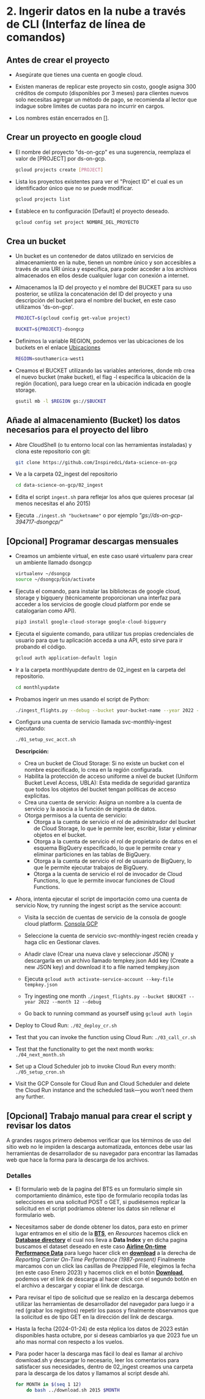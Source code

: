 # 2. Ingerir datos en la nube a través de CLI (Interfaz de línea de comandos)

## Antes de crear el proyecto

* Asegúrate que tienes una cuenta en google cloud.

* Existen maneras de replicar este proyecto sin costo, google asigna 300 créditos de computo (disponibles por 3 meses) para clientes nuevos solo necesitas agregar un método de pago, se recomienda al lector que indague sobre limites de cuotas para no incurrir en cargos.

* Los nombres están encerrados en [].

## Crear un proyecto en google cloud

* El nombre del proyecto "ds-on-gcp" es una sugerencia, reemplaza el valor de [PROJECT] por ds-on-gcp.  

    ```sh
    gcloud projects create [PROJECT]
    ```
  
* Lista los proyectos existentes para ver el "Project ID" el cual es un identificador único que no se puede modificar.

    ```sh
    gcloud projects list
    ```

* Establece en tu configuración [Default] el proyecto deseado.

    ```sh
    gcloud config set project NOMBRE_DEL_PROYECTO
    ```

## Crea un bucket

* Un bucket es un contenedor de datos utilizado en servicios de almacenamiento en la nube, tienen un nombre único y son accesibles a través de una URI única y específica, para poder acceder a los archivos almacenados en ellos desde cualquier lugar con conexión a internet.

* Almacenamos la ID del proyecto y el nombre del BUCKET para su uso posterior, se utiliza la concatenación del ID del proyecto y una descripción del bucket para el nombre del bucket, en este caso utilizamos 'ds-on-gcp'.

    ```sh
    PROJECT=$(gcloud config get-value project)
    ```

    ```sh
    BUCKET=${PROJECT}-dsongcp
    ```

* Definimos la variable REGION, podemos ver las ubicaciones de los buckets en el enlace [Ubicaciones](https://cloud.google.com/storage/docs/locations#available-locations)

    ```sh
    REGION=southamerica-west1  
    ```

* Creamos el BUCKET utilizando las variables anteriores, donde mb crea el nuevo bucket (make bucket), el flag -l especifica la ubicación de la región (location), para luego crear en la ubicación indicada en google storage.

    ```sh
    gsutil mb -l $REGION gs://$BUCKET
    ```

## Añade al almacenamiento (Bucket) los datos necesarios para el proyecto del libro

* Abre CloudShell (o tu entorno local con las herramientas instaladas) y clona este repositorio con git:

    ```sh
    git clone https://github.com/InspiredcL/data-science-on-gcp
    ```

* Ve a la carpeta 02_ingest del repositorio

    ```sh
    cd data-science-on-gcp/02_ingest
    ```

* Edita el script `ingest.sh` para reflejar los años que quieres procesar (al menos necesitas el año 2015)

* Ejecuta `./ingest.sh "bucketname"` o por ejemplo *"gs://ds-on-gcp-394717-dsongcp/"*

## [Opcional] Programar descargas mensuales

* Creamos un ambiente virtual, en este caso usaré virtualenv para crear un ambiente llamado dsongcp

    ```sh
    virtualenv ~/dsongcp
    source ~/dsongcp/bin/activate
    ```

* Ejecuta el comando, para instalar las bibliotecas de google cloud, storage y bigquery (técnicamente proporcionan una interfaz para acceder a los servicios de google cloud platform por ende se catalogarían como API).

    ```py
    pip3 install google-cloud-storage google-cloud-bigquery
    ```

* Ejecuta el siguiente comando, para utilizar tus propias credenciales de usuario para que tu aplicación acceda a una API, esto sirve para ir probando el código.

    ```sh
    gcloud auth application-default login
    ```

* Ir a la carpeta monthlyupdate dentro de 02_ingest en la carpeta del repositorio.

    ```sh
    cd monthlyupdate
    ```

* Probamos ingerir un mes usando el script de Python:

    ```sh
    ./ingest_flights.py --debug --bucket your-bucket-name --year 2022 --month 11
    ```

* Configura una cuenta de servicio llamada svc-monthly-ingest ejecutando:

    ```sh
    ./01_setup_svc_acct.sh
    ```

    **Descripción:**

  * Crea un bucket de Cloud Storage: Si no existe un bucket con el nombre especificado, lo crea en la región configurada.
  * Habilita la protección de acceso uniforme a nivel de bucket (Uniform Bucket Level Access, UBLA): Esta medida de seguridad garantiza que todos los objetos del bucket tengan políticas de acceso explícitas.
  * Crea una cuenta de servicio: Asigna un nombre a la cuenta de servicio y la asocia a la función de ingesta de datos.
  * Otorga permisos a la cuenta de servicio:
    * Otorga a la cuenta de servicio el rol de administrador del bucket de Cloud Storage, lo que le permite leer, escribir, listar y eliminar objetos en el bucket.
    * Otorga a la cuenta de servicio el rol de propietario de datos en el esquema BigQuery especificado, lo que le permite crear y eliminar particiones en las tablas de BigQuery.
    * Otorga a la cuenta de servicio el rol de usuario de BigQuery, lo que le permite ejecutar trabajos de BigQuery.
    * Otorga a la cuenta de servicio el rol de invocador de Cloud Functions, lo que le permite invocar funciones de Cloud Functions.

* Ahora, intenta ejecutar el script de importación como una cuenta de servicio Now, try running the ingest script as the service account:

  * Visita la sección de cuentas de servicio de la consola de google cloud platform. [Consola GCP](https://console.cloud.google.com/iam-admin/serviceaccounts)

  * Seleccione la cuenta de servicio svc-monthly-ingest recién creada y haga clic en Gestionar claves.

  * Añadir clave (Crear una nueva clave y seleccionar JSON) y descargarla en un archivo llamado tempkey.json
  Add key (Create a new JSON key) and download it to a file named tempkey.json

  * Ejecuta `gcloud auth activate-service-account --key-file tempkey.json`

  * Try ingesting one month `./ingest_flights.py --bucket $BUCKET --year 2022 --month 12 --debug`

  * Go back to running command as yourself using `gcloud auth login`

* Deploy to Cloud Run: `./02_deploy_cr.sh`

* Test that you can invoke the function using Cloud Run: `./03_call_cr.sh`

* Test that the functionality to get the next month works: `./04_next_month.sh`

* Set up a Cloud Scheduler job to invoke Cloud Run every month: `./05_setup_cron.sh`

* Visit the GCP Console for Cloud Run and Cloud Scheduler and delete the Cloud Run instance and the scheduled task—you won’t need them any further.

## [Opcional] Trabajo manual para crear el script y revisar los datos

A grandes rasgos primero debemos verificar que los términos de uso del sitio web no le impiden la descarga automatizada, entonces debe usar las herramientas de desarrollador de su navegador para encontrar las llamadas web que hace la forma para la descarga de los archivos.

### Detalles

* El formulario web de la pagina del BTS es un formulario simple sin comportamiento dinámico, este tipo de formulario recopila todas las selecciones en una solicitud POST o GET, si pudiésemos replicar la solicitud en el script podríamos obtener los datos sin rellenar el formulario web.

* Necesitamos saber de donde obtener los datos, para esto en primer lugar entramos en el sitio de la [**BTS**](https://www.transtats.bts.gov), en *Resources* hacemos click en [**Database directory**](https://www.transtats.bts.gov/DataIndex.asp) el cual nos lleva a **Data Index** y en dicha pagina buscamos el dataset deseado en este caso [**Airline On-time Performance Data**](https://www.transtats.bts.gov/Tables.asp?QO_VQ=EFD&QO_anzr=Nv4yv0r%FDb0-gvzr%FDcr4s14zn0pr%FDQn6n&QO_fu146_anzr=b0-gvzr) para luego hacer click en [**download**](https://www.transtats.bts.gov/DL_SelectFields.asp?gnoyr_VQ=FGJ&QO_fu146_anzr=b0-gvzr) a la derecha de *Reporting Carrier On-Time Performance (1987-present)* Finalmente marcamos con un click las casillas de Prezipped File, elegimos la fecha (en este caso Enero 2023) y hacemos click en el botón [**Download**](https://transtats.bts.gov/PREZIP/On_Time_Reporting_Carrier_On_Time_Performance_1987_present_2023_1.zip), podemos ver el link de descarga al hacer click con el segundo botón en el archivo a descargar y copiar el link de descarga.

* Para revisar el tipo de solicitud que se realizo en la descarga debemos utilizar las herramientas de desarrollador del navegador para luego ir a red (grabar los registros) repetir los pasos y finalmente observamos que la solicitud es de tipo GET en la dirección del link de descarga.

* Hasta la fecha (2024-01-24) de esta réplica los datos de 2023 están disponibles hasta octubre, por si deseas cambiarlos ya que 2023 fue un año mas normal con respecto a los vuelos.

* Para poder hacer la descarga mas fácil lo deal es llamar al archivo download.sh y descargar lo necesario, leer los comentarios para satisfacer sus necesidades, dentro de 02_ingest creamos una carpeta para la descarga de los datos y llamamos al script desde ahi.

    ```sh
    for MONTH in $(seq 1 12)
        do bash ../download.sh 2015 $MONTH
    ```
